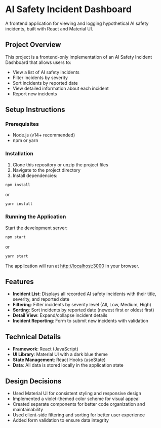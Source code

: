 # AI Safety Incident Dashboard

A frontend application for viewing and logging hypothetical AI safety incidents, built with React and Material UI.

## Project Overview

This project is a frontend-only implementation of an AI Safety Incident Dashboard that allows users to:
- View a list of AI safety incidents
- Filter incidents by severity
- Sort incidents by reported date
- View detailed information about each incident
- Report new incidents

## Setup Instructions

### Prerequisites
- Node.js (v14+ recommended)
- npm or yarn

### Installation

1. Clone this repository or unzip the project files
2. Navigate to the project directory
3. Install dependencies:
```bash
npm install
```
or
```bash
yarn install
```

### Running the Application

Start the development server:
```bash
npm start
```
or
```bash
yarn start
```

The application will run at [http://localhost:3000](http://localhost:3000) in your browser.

## Features

- **Incident List**: Displays all recorded AI safety incidents with their title, severity, and reported date
- **Filtering**: Filter incidents by severity level (All, Low, Medium, High)
- **Sorting**: Sort incidents by reported date (newest first or oldest first)
- **Detail View**: Expand/collapse incident details
- **Incident Reporting**: Form to submit new incidents with validation

## Technical Details

- **Framework**: React (JavaScript)
- **UI Library**: Material UI with a dark blue theme
- **State Management**: React Hooks (useState)
- **Data**: All data is stored locally in the application state

## Design Decisions

- Used Material UI for consistent styling and responsive design
- Implemented a violet-themed color scheme for visual appeal
- Created separate components for better code organization and maintainability
- Used client-side filtering and sorting for better user experience
- Added form validation to ensure data integrity